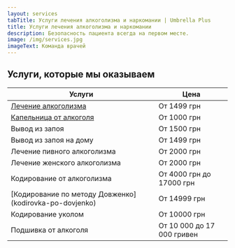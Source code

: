 ```yaml
---
layout: services
tabTitle: Услуги лечения алкоголизма и наркомании | Umbrella Plus
title: Услуги лечения алкоголизма и наркомании
description: Безопасность пациента всегда на первом месте.
image: /img/services.jpg
imageText: Команда врачей
---
```


## Услуги, которые мы оказываем

| Услуги                                                    | Цена                       |
| --------------------------------------------------------- | -------------------------- |
| [Лечение алкоголизма](lechenie_alkogokizma)               | От 1499 грн                |
| [Капельница от алкоголя](kapelnica-ot-alkogola-na-domy)   | От 1000 грн                |
| Вывод из запоя                                            | От 1500 грн                |
| Вывод из запоя на дому                                    | От 1499 грн                |
| Лечение пивного алкоголизма                               | От 2000 грн                |
| Лечение женского алкоголизма                              | От 2000 грн                |
| Кодирование от алкоголизма                                | От 4000 грн до 17000 грн   |
| \[Кодирование по методу Довженко]\(kodirovka-po-dovjenko) | От 14999 грн               |
| Кодирование уколом                                        | От 10000 грн               |
| Подшивка от алкоголя                                      | От 10 000 до 17 000 гривен |
